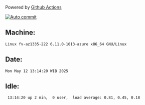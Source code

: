 Powered by [Github Actions](https://github.com/features/actions)

[![Auto commit](https://github.com/hiage/workstation/workflows/Auto%20commit/badge.svg)](https://github.com/hiage/workstation/actions?query=workflow%3A%22Auto+commit%22)

## Machine:
```
Linux fv-az1335-222 6.11.0-1013-azure x86_64 GNU/Linux
```
## Date:
```
Mon May 12 13:14:20 WIB 2025
```
## Idle:
```
 13:14:20 up 2 min,  0 user,  load average: 0.81, 0.45, 0.18
```
